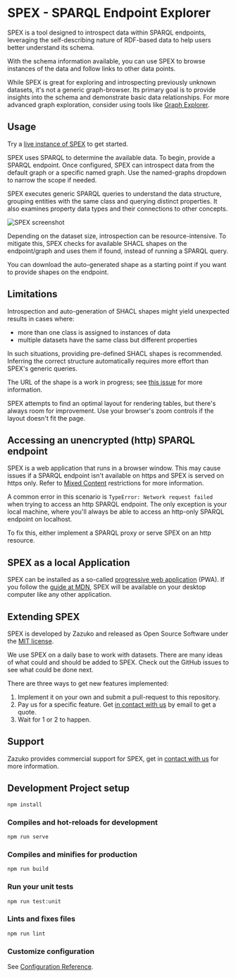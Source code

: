 # SPEX - SPARQL Endpoint Explorer

SPEX is a tool designed to introspect data within SPARQL endpoints, leveraging the self-describing nature of RDF-based data to help users better understand its schema.

With the schema information available, you can use SPEX to browse instances of the data and follow links to other data points.

While SPEX is great for exploring and introspecting previously unknown datasets, it's not a generic graph-browser. Its primary goal is to provide insights into the schema and demonstrate basic data relationships. For more advanced graph exploration, consider using tools like [Graph Explorer](https://github.com/zazuko/graph-explorer).

## Usage

Try a [live instance of SPEX](https://spex.zazuko.com) to get started.

SPEX uses SPARQL to determine the available data. To begin, provide a SPARQL endpoint. Once configured, SPEX can introspect data from the default graph or a specific named graph. Use the named-graphs dropdown to narrow the scope if needed.

SPEX executes generic SPARQL queries to understand the data structure, grouping entities with the same class and querying distinct properties. It also examines property data types and their connections to other concepts.

![SPEX screenshot](docs/image/SPEX.png "SPEX in action")

Depending on the dataset size, introspection can be resource-intensive. To mitigate this, SPEX checks for available SHACL shapes on the endpoint/graph and uses them if found, instead of running a SPARQL query.

You can download the auto-generated shape as a starting point if you want to provide shapes on the endpoint.

## Limitations

Introspection and auto-generation of SHACL shapes might yield unexpected results in cases where:

* more than one class is assigned to instances of data
* multiple datasets have the same class but different properties

In such situations, providing pre-defined SHACL shapes is recommended. Inferring the correct structure automatically requires more effort than SPEX's generic queries.

The URL of the shape is a work in progress; see [this issue](https://github.com/zazuko/SPEX/issues/25) for more information.

SPEX attempts to find an optimal layout for rendering tables, but there's always room for improvement. Use your browser's zoom controls if the layout doesn't fit the page.

## Accessing an unencrypted (http) SPARQL endpoint

SPEX is a web application that runs in a browser window. This may cause issues if a SPARQL endpoint isn't available on https and SPEX is served on https only. Refer to [Mixed Content](https://developers.google.com/web/fundamentals/security/prevent-mixed-content/fixing-mixed-content) restrictions for more information.

A common error in this scenario is `TypeError: Network request failed` when trying to access an http SPARQL endpoint. The only exception is your local machine, where you'll always be able to access an http-only SPARQL endpoint on localhost.

To fix this, either implement a SPARQL proxy or serve SPEX on an http resource.
## SPEX as a local Application

SPEX can be installed as a so-called [progressive web application](https://en.wikipedia.org/wiki/Progressive_web_application)
(PWA). If you follow the [guide at MDN](https://developer.mozilla.org/en-US/docs/Web/Progressive_web_apps/Developer_guide/Installing),
SPEX will be available on your desktop computer like any other application.

## Extending SPEX

SPEX is developed by Zazuko and released as Open Source Software under
the [MIT license](LICENSE).

We use SPEX on a daily base to work with datasets. There are many ideas
of what could and should be added to SPEX. Check out the GitHub issues
to see what could be done next.

There are three ways to get new features implemented:

1. Implement it on your own and submit a pull-request to this repository.
2. Pay us for a specific feature. Get [in contact with us](mailto:info@zazuko.com?subject=SPEX) by email to get a quote.
3. Wait for 1 or 2 to happen.

## Support

Zazuko provides commercial support for SPEX, get in [contact with us](mailto:info@zazuko.com?subject=SPEX) for
more information.

## Development Project setup

```
npm install
```

### Compiles and hot-reloads for development
```
npm run serve
```

### Compiles and minifies for production
```
npm run build
```

### Run your unit tests
```
npm run test:unit
```

### Lints and fixes files
```
npm run lint
```

### Customize configuration
See [Configuration Reference](https://cli.vuejs.org/config/).
